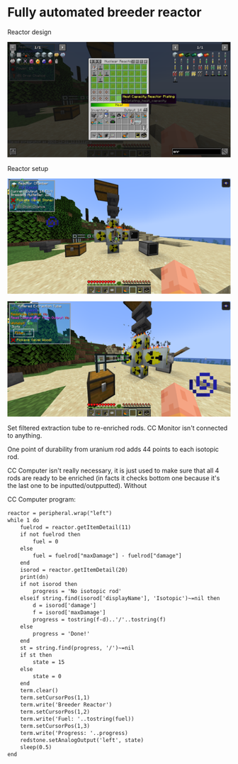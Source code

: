 # Fully automated breeder reactor

Reactor design

![Reactor design](https://github.com/MCNaOtlichnoYT/IC2_Classic/blob/main/screenshots/2024-12-21_12.13.14.png?raw=true)

Reactor setup

![Reactor design](https://github.com/MCNaOtlichnoYT/IC2_Classic/blob/main/screenshots/2024-12-21_12.13.11.png?raw=true)

![Reactor design](https://github.com/MCNaOtlichnoYT/IC2_Classic/blob/main/screenshots/2024-12-21_12.13.25.png?raw=true)

Set filtered extraction tube to re-enriched rods. CC Monitor isn't connected to anything.

One point of durability from uranium rod adds 44 points to each isotopic rod. 

CC Computer isn't really necessary, it is just used to make sure that all 4 rods are ready to be enriched (in facts it checks bottom one because it's the last one to be inputted/outpputted). Without

CC Computer program:

    reactor = peripheral.wrap("left")
    while 1 do
        fuelrod = reactor.getItemDetail(11)
        if not fuelrod then
            fuel = 0
        else
            fuel = fuelrod["maxDamage"] - fuelrod["damage"]
        end
        isorod = reactor.getItemDetail(20)
        print(dn)
        if not isorod then
            progress = 'No isotopic rod'
        elseif string.find(isorod['displayName'], 'Isotopic')~=nil then
            d = isorod['damage']
            f = isorod['maxDamage']
            progress = tostring(f-d)..'/'..tostring(f)
        else
            progress = 'Done!'
        end
        st = string.find(progress, '/')~=nil
        if st then
            state = 15
        else
            state = 0
        end
        term.clear()
        term.setCursorPos(1,1)
        term.write('Breeder Reactor')
        term.setCursorPos(1,2)
        term.write('Fuel: '..tostring(fuel))
        term.setCursorPos(1,3)
        term.write('Progress: '..progress)
        redstone.setAnalogOutput('left', state)
        sleep(0.5)
    end

